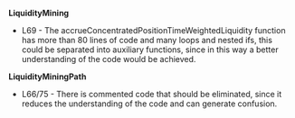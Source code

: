 **LiquidityMining**
- L69 - The accrueConcentratedPositionTimeWeightedLiquidity function has more than 80 lines of code and many loops and nested ifs, this could be separated into auxiliary functions, since in this way a better understanding of the code would be achieved.

**LiquidityMiningPath**
- L66/75 - There is commented code that should be eliminated, since it reduces the understanding of the code and can generate confusion.